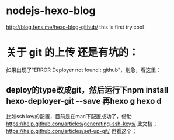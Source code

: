 # nodejs-hexo-blog   
http://blog.fens.me/hexo-blog-github/
this is first try.cool

关于 git 的上传 还是有坑的：
=============
如果出现了“ERROR Deployer not found : github”，别急，看这里：

deploy的type改成git，然后运行下npm install hexo-deployer-git --save
再hexo g
hexo d
-------------
比如ssh key的配置，目前是在mac下配置成功了，借助 <https://help.github.com/articles/generating-ssh-keys/> 此文档；
<https://help.github.com/articles/set-up-git/> 也看这个；
